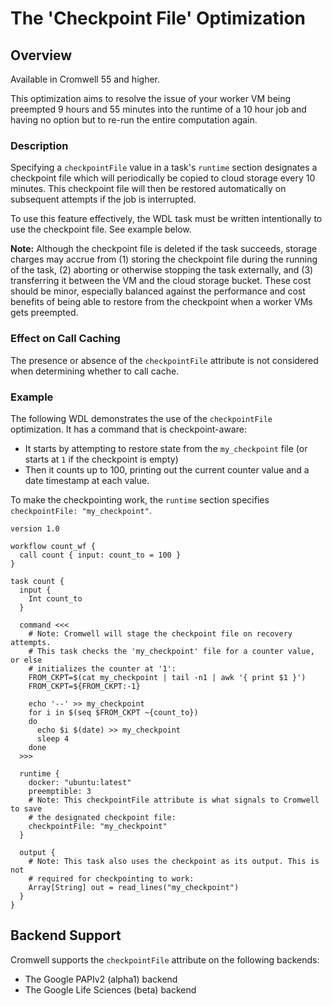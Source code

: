 # The 'Checkpoint File' Optimization

## Overview

Available in Cromwell 55 and higher.

This optimization aims to resolve the issue of your worker VM being preempted 9 hours and 55 minutes into the runtime of
a 10 hour job and having no option but to re-run the entire computation again.

### Description

Specifying a `checkpointFile` value in a task's `runtime` section designates a checkpoint file which will periodically be
copied to cloud storage every 10 minutes. This checkpoint file will then be restored automatically on subsequent attempts if the job is interrupted.

To use this feature effectively, the WDL task must be written intentionally to use the checkpoint file. See example below. 

**Note:** Although the checkpoint file is deleted if the task succeeds, storage charges may accrue from (1) storing the checkpoint file during
the running of the task, (2) aborting or otherwise stopping the task externally, and (3) transferring it between the VM and the cloud storage bucket. These
cost should be minor, especially balanced against the performance and cost benefits of being able to restore from the
checkpoint when a worker VMs gets preempted.   

### Effect on Call Caching

The presence or absence of the `checkpointFile` attribute is not considered when determining whether to call cache.  

### Example

The following WDL demonstrates the use of the `checkpointFile` optimization. It has a command that is checkpoint-aware:

* It starts by attempting to restore state from the `my_checkpoint` file (or starts at `1` if the checkpoint is empty)
* Then it counts up to 100, printing out the current counter value and a date timestamp at each value.

To make the checkpointing work, the `runtime` section specifies `checkpointFile: "my_checkpoint"`.

```wdl
version 1.0

workflow count_wf {
  call count { input: count_to = 100 }
}

task count {
  input {
    Int count_to
  }

  command <<<
    # Note: Cromwell will stage the checkpoint file on recovery attempts.
    # This task checks the 'my_checkpoint' file for a counter value, or else
    # initializes the counter at '1':
    FROM_CKPT=$(cat my_checkpoint | tail -n1 | awk '{ print $1 }')
    FROM_CKPT=${FROM_CKPT:-1}

    echo '--' >> my_checkpoint
    for i in $(seq $FROM_CKPT ~{count_to})
    do
      echo $i $(date) >> my_checkpoint
      sleep 4
    done
  >>>

  runtime {
    docker: "ubuntu:latest"
    preemptible: 3
    # Note: This checkpointFile attribute is what signals to Cromwell to save
    # the designated checkpoint file:
    checkpointFile: "my_checkpoint"
  }

  output {
    # Note: This task also uses the checkpoint as its output. This is not
    # required for checkpointing to work:
    Array[String] out = read_lines("my_checkpoint")
  }
}
```

## Backend Support

Cromwell supports the `checkpointFile` attribute on the following backends:

* The Google PAPIv2 (alpha1) backend
* The Google Life Sciences (beta) backend
